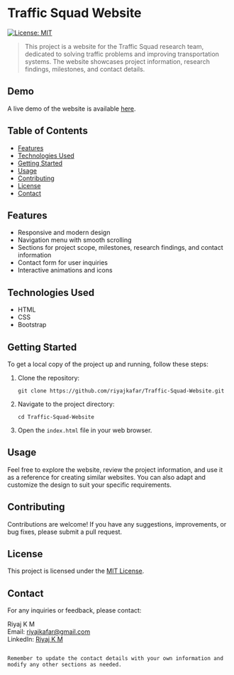 # Traffic Squad Website

[![License: MIT](https://img.shields.io/badge/License-MIT-blue.svg)](https://opensource.org/licenses/MIT)

> This project is a website for the Traffic Squad research team, dedicated to solving traffic problems and improving transportation systems. The website showcases project information, research findings, milestones, and contact details.

## Demo

A live demo of the website is available [here](http://ts.mrriyaj.com/).

## Table of Contents

- [Features](#features)
- [Technologies Used](#technologies-used)
- [Getting Started](#getting-started)
- [Usage](#usage)
- [Contributing](#contributing)
- [License](#license)
- [Contact](#contact)

## Features

- Responsive and modern design
- Navigation menu with smooth scrolling
- Sections for project scope, milestones, research findings, and contact information
- Contact form for user inquiries
- Interactive animations and icons

## Technologies Used

- HTML
- CSS
- Bootstrap

## Getting Started

To get a local copy of the project up and running, follow these steps:

1. Clone the repository:
   ```
   git clone https://github.com/riyajkafar/Traffic-Squad-Website.git
   ```

2. Navigate to the project directory:
   ```
   cd Traffic-Squad-Website
   ```

3. Open the `index.html` file in your web browser.

## Usage

Feel free to explore the website, review the project information, and use it as a reference for creating similar websites. You can also adapt and customize the design to suit your specific requirements.

## Contributing

Contributions are welcome! If you have any suggestions, improvements, or bug fixes, please submit a pull request.

## License

This project is licensed under the [MIT License](LICENSE).

## Contact

For any inquiries or feedback, please contact:

Riyaj K M  
Email: riyajkafar@gmail.com  
LinkedIn: [Riyaj K M](https://www.linkedin.com/in/riyajkafar)
```

Remember to update the contact details with your own information and modify any other sections as needed.
